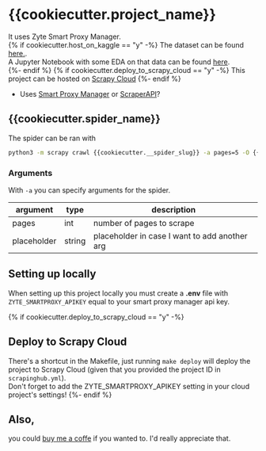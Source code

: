 # {{cookiecutter.project_name}}


It uses Zyte Smart Proxy Manager.  
{% if cookiecutter.host_on_kaggle == "y" -%}
The dataset can be found [here.](__kaggle_dataset_url__).  
A Jupyter Notebook with some EDA on that data can be found [here](__kaggle_notebook_url__).  
{%- endif %}
{% if cookiecutter.deploy_to_scrapy_cloud == "y" -%}
This project can be hosted on [Scrapy Cloud](https://www.zyte.com/scrapy-cloud/)
{%- endif %}
- Uses [Smart Proxy Manager](https://scrapinghub.com/?rfsn=4170080.0597ad) or [ScraperAPI](https://www.scraperapi.com/?fp_ref=patrick50)?

## {{cookiecutter.spider_name}}

The spider can be ran with
```zsh
python3 -m scrapy crawl {{cookiecutter.__spider_slug}} -a pages=5 -O {{cookiecutter.__spider_slug}}.csv
```

### Arguments

With `-a` you can specify arguments for the spider.  

|argument   |type  |description   | 
|---|---|---|
|pages   |int   |number of pages to scrape   |
|placeholder   |string   |placeholder in case I want to add another arg   |


## Setting up locally

When setting up this project locally you must create a **.env** file with `ZYTE_SMARTPROXY_APIKEY` equal to your smart proxy manager api key.  

{% if cookiecutter.deploy_to_scrapy_cloud == "y" -%}
## Deploy to Scrapy Cloud

There's a shortcut in the Makefile, just running `make deploy` will deploy the project to Scrapy Cloud (given that you provided the project ID in `scrapinghub.yml`).  
Don't forget to add the ZYTE_SMARTPROXY_APIKEY setting in your cloud project's settings!
{%- endif %}

## Also, 
you could [buy me a coffe](https://www.buymeacoffee.com/kleinp) if you wanted to. I'd really appreciate that.  
